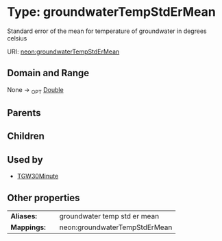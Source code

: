 
# Type: groundwaterTempStdErMean


Standard error of the mean for temperature of groundwater in degrees celsius

URI: [neon:groundwaterTempStdErMean](https://data.neonscience.org/groundwaterTempStdErMean)


## Domain and Range

None ->  <sub>OPT</sub> [Double](types/Double.md)

## Parents


## Children


## Used by

 * [TGW30Minute](TGW30Minute.md)

## Other properties

|  |  |  |
| --- | --- | --- |
| **Aliases:** | | groundwater temp std er mean |
| **Mappings:** | | neon:groundwaterTempStdErMean |

